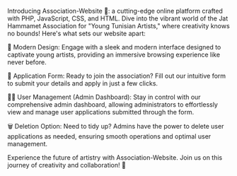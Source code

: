 Introducing Association-Website 🎨: a cutting-edge online platform crafted with PHP, JavaScript, CSS, and HTML. Dive into the vibrant world of the Jat Hammamet Association for "Young Tunisian Artists," where creativity knows no bounds! Here's what sets our website apart:

🎨 Modern Design: Engage with a sleek and modern interface designed to captivate young artists, providing an immersive browsing experience like never before.

📝 Application Form: Ready to join the association? Fill out our intuitive form to submit your details and apply in just a few clicks.

👩‍💼 User Management (Admin Dashboard): Stay in control with our comprehensive admin dashboard, allowing administrators to effortlessly view and manage user applications submitted through the form.

🗑️ Deletion Option: Need to tidy up? Admins have the power to delete user applications as needed, ensuring smooth operations and optimal user management.

Experience the future of artistry with Association-Website. Join us on this journey of creativity and collaboration! 🚀
